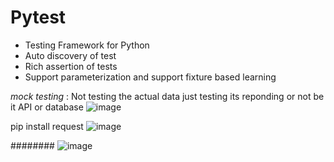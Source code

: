 # Pytest 
- Testing Framework for Python
- Auto discovery of test
- Rich assertion of tests
- Support parameterization and support fixture based learning


*mock testing* : Not testing the actual data just testing its reponding or not be it API or database
![image](https://github.com/user-attachments/assets/3e866334-40eb-426d-9c8c-636a709572c6)

pip install request
![image](https://github.com/user-attachments/assets/420cafb2-c29e-4b2a-92e6-e0e4823d1e8f)

########
![image](https://github.com/user-attachments/assets/adcdb357-e351-49c4-9eb2-944a4b667fad)

